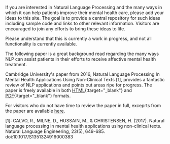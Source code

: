If you are interested in Natural Language Processing and the many ways in which it can help patients improve their mental health care, please add your ideas to this site.  The goal is to provide a central repository for such ideas including sample code and links to other relevant information. Visitors are encouraged to join any efforts to bring these ideas to life.

Please understand that this is currently a work in progress, and not all functionality is currently available.

The following paper is a great background read regarding the many ways NLP can assist patients in their efforts to receive affective mental health treatment.

Cambridge University's paper from 2016, Natural Language Processing In Mental Health Applications Using Non-Clinical Texts [1], provides a fantastic review of NLP applications and points out areas ripe for progress.  The paper is freely available in both [HTML](https://www.cambridge.org/core/journals/natural-language-engineering/article/natural-language-processing-in-mental-health-applications-using-nonclinical-texts/32645FFCFD37C67DA62CA06DB66EB2F4/core-reader#sec2-1){:target="_blank"} and [PDF](https://www.cambridge.org/core/services/aop-cambridge-core/content/view/32645FFCFD37C67DA62CA06DB66EB2F4/S1351324916000383a.pdf/natural_language_processing_in_mental_health_applications_using_nonclinical_texts.pdf){:target="_blank"} formats.   

For visitors who do not have time to review the paper in full, exceprts from the paper are available [here](KeyPoints.md). 










[1]: 
CALVO, R., MILNE, D., HUSSAIN, M., & CHRISTENSEN, H. (2017). Natural language processing in mental health applications using non-clinical texts. Natural Language Engineering, 23(5), 649-685. doi:10.1017/S1351324916000383
